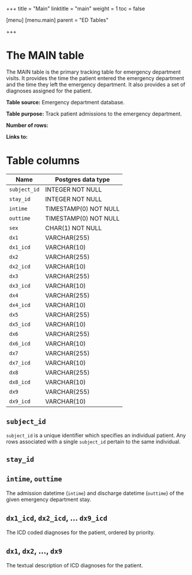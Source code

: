 +++
title = "Main"
linktitle = "main"
weight = 1
toc = false

[menu]
  [menu.main]
    parent = "ED Tables"

+++

# The MAIN table

The MAIN table is the primary tracking table for emergency department visits.
It provides the time the patient entered the emergency department and the time they left the emergency department.
It also provides a set of diagnoses assigned for the patient.

**Table source:** Emergency department database.

**Table purpose:** Track patient admissions to the emergency department.

**Number of rows:** 

**Links to:**

<!-- # Important considerations -->

# Table columns

Name | Postgres data type
---- | ----
`subject_id` | INTEGER NOT NULL
`stay_id`    | INTEGER NOT NULL
`intime`     | TIMESTAMP(0) NOT NULL
`outtime`    | TIMESTAMP(0) NOT NULL
`sex`        | CHAR(1) NOT NULL
`dx1`        | VARCHAR(255)
`dx1_icd`    | VARCHAR(10)
`dx2`        | VARCHAR(255)
`dx2_icd`    | VARCHAR(10)
`dx3`        | VARCHAR(255)
`dx3_icd`    | VARCHAR(10)
`dx4`        | VARCHAR(255)
`dx4_icd`    | VARCHAR(10)
`dx5`        | VARCHAR(255)
`dx5_icd`    | VARCHAR(10)
`dx6`        | VARCHAR(255)
`dx6_icd`    | VARCHAR(10)
`dx7`        | VARCHAR(255)
`dx7_icd`    | VARCHAR(10)
`dx8`        | VARCHAR(255)
`dx8_icd`    | VARCHAR(10)
`dx9`        | VARCHAR(255)
`dx9_icd`    | VARCHAR(10)

## `subject_id`

`subject_id` is a unique identifier which specifies an individual patient. Any rows associated with a single `subject_id` pertain to the same individual.

## `stay_id`

## `intime`, `outtime`

The admission datetime (`intime`) and discharge datetime (`outtime`) of the given emergency department stay.

## `dx1_icd`, `dx2_icd`, ... `dx9_icd`

The ICD coded diagnoses for the patient, ordered by priority.

## `dx1`, `dx2`, ..., `dx9`

The textual description of ICD diagnoses for the patient.